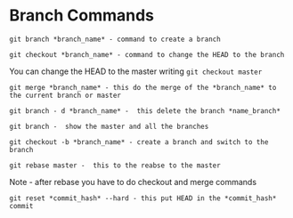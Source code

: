 # Branch Commands

`git branch *branch_name* - command to create a branch`

`git checkout *branch_name* - command to change the HEAD to the branch`

You can change the HEAD to the master writing `git checkout master`

`git merge *branch_name* - this do the merge of the *branch_name* to the current branch or master`

`git branch - d *branch_name* -  this delete the branch *name_branch*`

`git branch -  show the master and all the branches`

`git checkout -b *branch_name* - create a branch and switch to the branch`

`git rebase master -  this to the reabse to the master`

Note - after rebase you have to do checkout and merge commands

`git reset *commit_hash* --hard - this put HEAD in the *commit_hash* commit`



